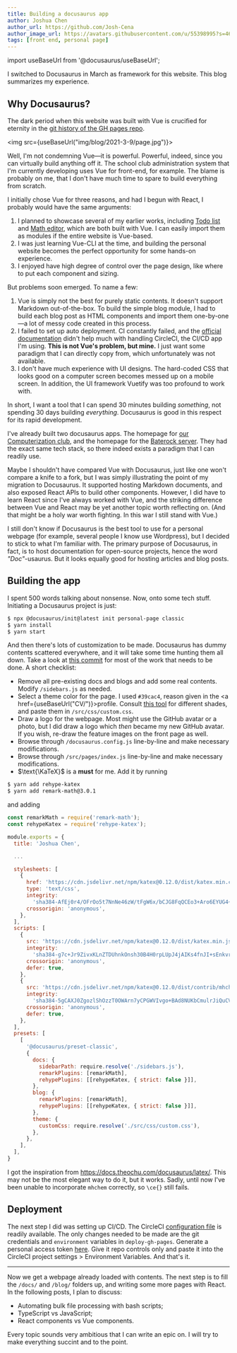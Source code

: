 ```yaml
---
title: Building a docusaurus app
author: Joshua Chen
author_url: https://github.com/Josh-Cena
author_image_url: https://avatars.githubusercontent.com/u/55398995?s=460&u=88dc0dcb0691877524dd8739db9fde7ed4fa9721&v=4
tags: [front end, personal page]
---
```


import useBaseUrl from '@docusaurus/useBaseUrl';

I switched to Docusaurus in March as framework for this website. This blog summarizes my experience.

<!-- truncate -->

## Why Docusaurus?

The dark period when this website was built with Vue is crucified for eternity in the [git history of the GH pages repo](https://github.com/Josh-Cena/Personal-page/tree/202beb7770e17fbc6ab30bce4d928bf678ecc5e8).

<img src={useBaseUrl("img/blog/2021-3-9/page.jpg")}></img>

Well, I'm not condemning Vue—it is powerful. Powerful, indeed, since you can virtually build anything off it. The school club administration system that I'm currently developing uses Vue for front-end, for example. The blame is probably on me, that I don't have much time to spare to build everything from scratch.

I initially chose Vue for three reasons, and had I begun with React, I probably would have the same arguments:

1. I planned to showcase several of my earlier works, including [Todo list](https://github.com/Computerization/New-member-practice-commit/tree/master/2019/Josh-Cena/Joshua-Todolist%20with%20vue) and [Math editor](https://github.com/Josh-Cena/Web-math-editor), which are both built with Vue. I can easily import them as modules if the entire website is Vue-based.
2. I was just learning Vue-CLI at the time, and building the personal website becomes the perfect opportunity for some hands-on experience.
3. I enjoyed have high degree of control over the page design, like where to put each component and sizing.

But problems soon emerged. To name a few:

1. Vue is simply not the best for purely static contents. It doesn't support Markdown out-of-the-box. To build the simple blog module, I had to build each blog post as HTML components and import them one-by-one—a lot of messy code created in this process.
2. I failed to set up auto deployment. CI constantly failed, and the [official documentation](https://cli.vuejs.org/guide/deployment.html#platform-guides) didn't help much with handling CircleCI, the CI/CD app I'm using. **This is not Vue's problem, but mine.** I just want some paradigm that I can directly copy from, which unfortunately was not available.
3. I don't have much experience with UI designs. The hard-coded CSS that looks good on a computer screen becomes messed up on a mobile screen. In addition, the UI framework Vuetify was too profound to work with.

In short, I want a tool that I can spend 30 minutes building *something*, not spending 30 days building *everything*. Docusaurus is good in this respect for its rapid development.

I've already built two docusaurus apps. The homepage for [our Computerization club](https://computerization.io), and the homepage for the [Baterock server](https://baterock-minecraft.github.io). They had the exact same tech stack, so there indeed exists a paradigm that I can readily use.

Maybe I shouldn't have compared Vue with Docusaurus, just like one won't compare a knife to a fork, but I was simply illustrating the point of my migration to Docusaurus. It supported hosting Markdown documents, and also exposed React APIs to build other components. However, I did have to learn React since I've always worked with Vue, and the striking difference between Vue and React may be yet another topic worth reflecting on. (And that might be a holy war worth fighting. In this war I still stand with Vue.)

I still don't know if Docusaurus is the best tool to use for a personal webpage (for example, several people I know use Wordpress), but I decided to stick to what I'm familiar with. The primary purpose of Docusaurus, in fact, is to host documentation for open-source projects, hence the word *"Doc"*-usaurus. But it looks equally good for hosting articles and blog posts.

## Building the app

I spent 500 words talking about nonsense. Now, onto some tech stuff. Initiating a Docusaurus project is just:

```bash
$ npx @docusaurus/init@latest init personal-page classic
$ yarn install
$ yarn start
```

And then there's lots of customization to be made. Docusaurus has dummy contents scattered everywhere, and it will take some time hunting them all down. Take a look at [this commit](https://github.com/Josh-Cena/Personal-page/commit/a5f2566068a5f915b75b39f8aabfe139f58125ef) for most of the work that needs to be done. A short checklist:

- Remove all pre-existing docs and blogs and add some real contents. Modify `/sidebars.js` as needed.
- Select a theme color for the page. I used `#39cac4`, reason given in the <a href={useBaseUrl("CV/")}>profile</a>. Consult [this tool](https://v2.docusaurus.io/docs/styling-layout#styling-your-site-with-infima) for different shades, and paste them in `/src/css/custom.css`.
- Draw a logo for the webpage. Most might use the GitHub avatar or a photo, but I did draw a logo which *then* became my new GitHub avatar. If you wish, re-draw the feature images on the front page as well.
- Browse through `/docusaurus.config.js` line-by-line and make necessary modifications.
- Browse through `/src/pages/index.js` line-by-line and make necessary modifications.
- $\text{\KaTeX}$ is a **must** for me. Add it by running

```bash
$ yarn add rehype-katex
$ yarn add remark-math@3.0.1
```

and adding

```jsx title="/docusaurus.config.js" {1-2,9-33,38-46}
const remarkMath = require('remark-math');
const rehypeKatex = require('rehype-katex');

module.exports = {
  title: 'Joshua Chen',

  ...

  stylesheets: [
    {
      href: 'https://cdn.jsdelivr.net/npm/katex@0.12.0/dist/katex.min.css',
      type: 'text/css',
      integrity:
        'sha384-AfEj0r4/OFrOo5t7NnNe46zW/tFgW6x/bCJG8FqQCEo3+Aro6EYUG4+cU+KJWu/X',
      crossorigin: 'anonymous',
    },
  ],
  scripts: [
    {
      src: 'https://cdn.jsdelivr.net/npm/katex@0.12.0/dist/katex.min.js',
      integrity:
        'sha384-g7c+Jr9ZivxKLnZTDUhnkOnsh30B4H0rpLUpJ4jAIKs4fnJI+sEnkvrMWph2EDg4',
      crossorigin: 'anonymous',
      defer: true,
    },
    {
      src: 'https://cdn.jsdelivr.net/npm/katex@0.12.0/dist/contrib/mhchem.min.js',
      integrity:
        'sha384-5gCAXJ0ZgozlShOzzT0OWArn7yCPGWVIvgo+BAd8NUKbCmulrJiQuCVR9cHlPHeG',
      crossorigin: 'anonymous',
      defer: true,
    },
  ],
  presets: [
    [
      '@docusaurus/preset-classic',
      {
        docs: {
          sidebarPath: require.resolve('./sidebars.js'),
          remarkPlugins: [remarkMath],
          rehypePlugins: [[rehypeKatex, { strict: false }]],
        },
        blog: {
          remarkPlugins: [remarkMath],
          rehypePlugins: [[rehypeKatex, { strict: false }]],
        },
        theme: {
          customCss: require.resolve('./src/css/custom.css'),
        },
      },
    ],
  ],
}
```

I got the inspiration from https://docs.theochu.com/docusaurus/latex/. This may not be the most elegant way to do it, but it works. Sadly, until now I've been unable to incorporate `mhchem` correctly, so `\ce{}` still fails.

## Deployment

The next step I did was setting up CI/CD. The CircleCI [configuration file](https://github.com/Josh-Cena/Personal-page/blob/master/.circleci/config.yml) is readily available. The only changes needed to be made are the git credentials and `environment` variables in `deploy-gh-pages`. Generate a personal access token [here](https://github.com/settings/tokens). Give it repo controls only and paste it into the CircleCI project settings > Environment Variables. And that's it.

---

Now we get a webpage already loaded with contents. The next step is to fill the `/docs/` and `/blog/` folders up, and writing some more pages with React. In the following posts, I plan to discuss:

- Automating bulk file processing with bash scripts;
- TypeScript vs JavaScript;
- React components vs Vue components.

Every topic sounds very ambitious that I can write an epic on. I will try to make everything succint and to the point.
